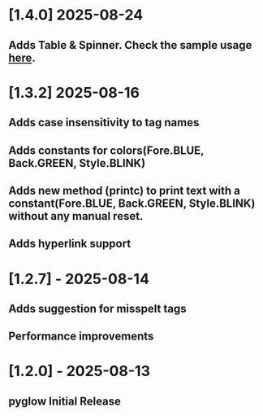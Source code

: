 # [1.4.0] 2025-08-24

## Adds Table & Spinner. Check the sample usage [here](https://github.com/birukbelihu/pyglow/raw/master/examples).

# [1.3.2] 2025-08-16

## Adds case insensitivity to tag names

## Adds constants for colors(Fore.BLUE, Back.GREEN, Style.BLINK)

## Adds new method (printc) to print text with a constant(Fore.BLUE, Back.GREEN, Style.BLINK) without any manual reset.

## Adds hyperlink support

# [1.2.7] - 2025-08-14

## Adds suggestion for misspelt tags

## Performance improvements

# [1.2.0] - 2025-08-13

## pyglow Initial Release
